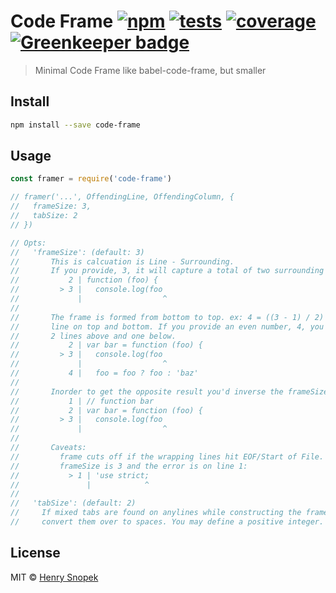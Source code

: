 # Code Frame [![npm](https://img.shields.io/npm/v/code-frame.svg?style=flat-square)](https://npmjs.com/package/code-frame) [![tests](https://img.shields.io/travis/hhsnopek/code-frame.svg?style=flat-square)](https://travis-ci.org/hhsnopek/code-frame?branch=master) [![coverage](https://img.shields.io/coveralls/hhsnopek/code-frame.svg?style=flat-square)](https://coveralls.io/r/hhsnopek/code-frame?branch=master) [![Greenkeeper badge](https://badges.greenkeeper.io/hhsnopek/code-frame.svg)](https://greenkeeper.io/)
> Minimal Code Frame like babel-code-frame, but smaller

## Install
```bash
npm install --save code-frame
```

## Usage
```javascript
const framer = require('code-frame')

// framer('...', OffendingLine, OffendingColumn, {
//   frameSize: 3,
//   tabSize: 2
// })

// Opts:
//   'frameSize': (default: 3)
//       This is calcuation is Line - Surrounding.
//       If you provide, 3, it will capture a total of two surrounding lines.
//           2 | function (foo) {
//         > 3 |   console.log(foo
//             |                  ^
//
//       The frame is formed from bottom to top. ex: 4 = ((3 - 1) / 2) gives us 1
//       line on top and bottom. If you provide an even number, 4, you'd result in
//       2 lines above and one below.
//           2 | var bar = function (foo) {
//         > 3 |   console.log(foo
//             |                  ^
//           4 |   foo = foo ? foo : 'baz'
//
//       Inorder to get the opposite result you'd inverse the frameSize, -4
//           1 | // function bar
//           2 | var bar = function (foo) {
//         > 3 |   console.log(foo
//             |                  ^
//
//       Caveats:
//         frame cuts off if the wrapping lines hit EOF/Start of File. If the
//         frameSize is 3 and the error is on line 1:
//           > 1 | 'use strict;
//               |            ^
//
//   'tabSize': (default: 2)
//     If mixed tabs are found on anylines while constructing the frame, we
//     convert them over to spaces. You may define a positive integer.
```

## License
MIT © [Henry Snopek](https://hhsnopek.com)
